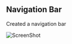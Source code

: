 ## Navigation Bar

Created a navigation bar


![ScreenShot](https://{"C:\Users\kriti\Pictures\nav2.png"})